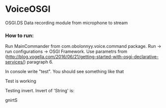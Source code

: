 # VoiceOSGI
OSGI.DS Data recording module from microphone to stream

### How to run: 
Run MainCommander from com.obolonnyy.voice.command package. Run -> run configurations -> OSGI Framework. Use parametrs from (http://blog.vogella.com/2016/06/21/getting-started-with-osgi-declarative-services/) paragraph 6.

In console write "test". You should see something like that 

  Test is working
  
  Testing invert. Invert of 'String' is:
  
  gnirtS

